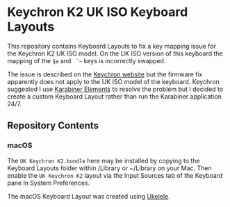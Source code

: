 # Keychron K2 UK ISO Keyboard Layouts

This repository contains Keyboard Layouts to fix a key mapping issue for the Keychron K2 UK ISO model. On the UK ISO version of this keyboard the mapping of the `§±` and `` `~`` keys is incorrectly swapped.

The issue is described on the [Keychron website](https://www.keychron.com/pages/special-firmware-for-k2) but the firmware fix apparently does not apply to the UK ISO model of the keyboard. Keychron suggested I use [Karabiner Elements](https://karabiner-elements.pqrs.org/) to resolve the problem but I decided to create a custom Keyboard Layout rather than run the Karabiner application 24/7.

## Repository Contents

### macOS

The `UK Keychron K2.bundle` here may be installed by copying to the Keyboard Layouts folder within /Library or ~/Library on your Mac. Then enable the `UK Keychron K2` layout via the Input Sources tab of the Keyboard pane in System Preferences.

The macOS Keyboard Layout was created using [Ukelele](https://software.sil.org/ukelele/).

